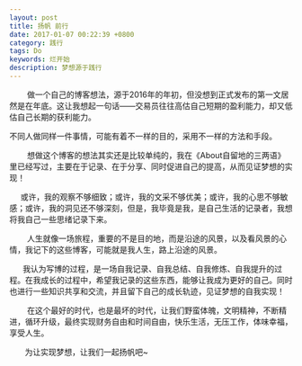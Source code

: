 ```yaml
---
layout: post
title: 扬帆 前行
date: 2017-01-07 00:22:39 +0800
category: 践行
tags: Do
keywords: 烂开始
description: 梦想源于践行
---
```





&nbsp;&nbsp;&nbsp;&nbsp;&nbsp;&nbsp;&nbsp;&nbsp;做一个自己的博客想法，源于2016年的年初，但没想到正式发布的第一文居然是在年底。这让我想起一句话——交易员往往高估自己短期的盈利能力，却又低估自己长期的获利能力。


不同人做同样一件事情，可能有着不一样的目的，采用不一样的方法和手段。


&nbsp;&nbsp;&nbsp;&nbsp;&nbsp;&nbsp;&nbsp;&nbsp;想做这个博客的想法其实还是比较单纯的，我在《About自留地的三两语》里已经写过，主要在于记录、在于分享、同时促进自己的提高，从而见证梦想的实现！

&nbsp;&nbsp;&nbsp;&nbsp;&nbsp;或许，我的观察不够细致；或许，我的文采不够优美；或许，我的心思不够敏感；或许，我的洞见还不够深刻，但是，我毕竟是我，是自己生活的记录者，我想将我自己一些思绪记录下来。

&nbsp;&nbsp;&nbsp;&nbsp;&nbsp;&nbsp;&nbsp;&nbsp;人生就像一场旅程，重要的不是目的地，而是沿途的风景，以及看风景的心情，我记下的这些博客，可能就是我人生，路上沿途的风景。

&nbsp;&nbsp;&nbsp;&nbsp;&nbsp;&nbsp;我认为写博的过程，是一场自我记录、自我总结、自我修炼、自我提升的过程。在我成长的过程中，希望我记录的这些东西，能够让我成为更好的自己。同时也进行一些知识共享和交流，并且留下自己的成长轨迹，见证梦想的自我实现！

&nbsp;&nbsp;&nbsp;&nbsp;&nbsp;&nbsp;&nbsp;&nbsp;在这个最好的时代，也是最坏的时代，让我们野蛮体魄，文明精神，不断精进，循环升级，最终实现财务自由和时间自由，快乐生活，无压工作，体味幸福，享受人生。

&nbsp;&nbsp;&nbsp;&nbsp;&nbsp;&nbsp;&nbsp;为让实现梦想，让我们一起扬帆吧~




